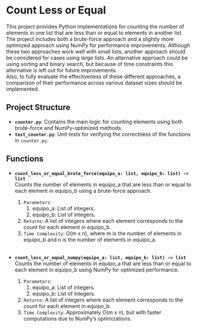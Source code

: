 # Count Less or Equal

This project provides Python implementations for counting the number of elements in one list that are less than or equal to elements in another list. The project includes both a brute-force approach and a slightly more optimized approach using NumPy for performance improvements. Although these two approaches work well with small lists, another approach should be considered for cases using large lists. An alternative approach could be using sorting and binary search, but because of time constraints this alternative is left out for future improvements.<br/> Also, to fully evaluate the effectiveness of these different approaches, a comparison of their performance across various dataset sizes should be implemented. 

## Project Structure

- **`counter.py`**: Contains the main logic for counting elements using both brute-force and NumPy-optimized methods.
- **`test_counter.py`**: Unit tests for verifying the correctness of the functions in `counter.py`.

## Functions

- **`count_less_or_equal_brute_force(equipo_a: list, equipo_b: list) -> list`**<br/>
Counts the number of elements in equipo_a that are less than or equal to each element in equipo_b using a brute-force approach.

  1. `Parameters`:
     1. equipo_a: List of integers.
     2. equipo_b: List of integers.
  2. `Returns`: A list of integers where each element corresponds to the count for each element in equipo_b.
  3. `Time Complexity`: O(m x n), where m is the number of elements in equipo_b and n is the number of elements in equipo_a.<br/><br/>

  
- **`count_less_or_equal_numpy(equipo_a: list, equipo_b: list) -> list`**<br/>
Counts the number of elements in equipo_a that are less than or equal to each element in equipo_b using NumPy for optimized performance.

    1. `Parameters`:
        1. equipo_a: List of integers.
        2. equipo_b: List of integers.
    2. `Returns`: A list of integers where each element corresponds to the count for each element in equipo_b.
    3. `Time Complexity`: Approximately O(m x n), but with faster computations due to NumPy’s optimizations.